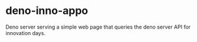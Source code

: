 # deno-inno-appo
Deno server serving a simple web page that queries the deno server API for innovation days.
